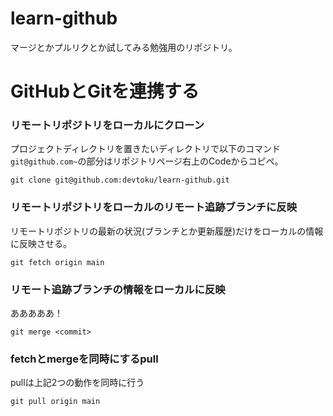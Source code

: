 # learn-github
マージとかプルリクとか試してみる勉強用のリポジトリ。


# GitHubとGitを連携する

### リモートリポジトリをローカルにクローン
プロジェクトディレクトリを置きたいディレクトリで以下のコマンド
`git@github.com~`の部分はリポジトリページ右上のCodeからコピペ。

```
git clone git@github.com:devtoku/learn-github.git
```

### リモートリポジトリをローカルのリモート追跡ブランチに反映
リモートリポジトリの最新の状況(ブランチとか更新履歴)だけをローカルの情報に反映させる。

```
git fetch origin main
```

### リモート追跡ブランチの情報をローカルに反映
あああああ！

```
git merge <commit>
```

### fetchとmergeを同時にするpull
pullは上記2つの動作を同時に行う

```
git pull origin main
```